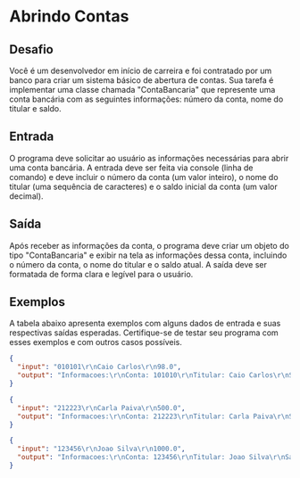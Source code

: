 # Abrindo Contas

Desafio
-------

Você é um desenvolvedor em início de carreira e foi contratado por um banco para criar um sistema básico de abertura de
contas. Sua tarefa é implementar uma classe chamada "ContaBancaria" que represente uma conta bancária com as seguintes
informações: número da conta, nome do titular e saldo.

Entrada
-------

O programa deve solicitar ao usuário as informações necessárias para abrir uma conta bancária. A entrada deve ser feita
via console (linha de comando) e deve incluir o número da conta (um valor inteiro), o nome do titular (uma sequência de
caracteres) e o saldo inicial da conta (um valor decimal).

Saída
-----

Após receber as informações da conta, o programa deve criar um objeto do tipo "ContaBancaria" e exibir na tela as
informações dessa conta, incluindo o número da conta, o nome do titular e o saldo atual. A saída deve ser formatada de
forma clara e legível para o usuário.

Exemplos
--------

A tabela abaixo apresenta exemplos com alguns dados de entrada e suas respectivas saídas esperadas. Certifique-se de
testar seu programa com esses exemplos e com outros casos possíveis.

```json
{
  "input": "010101\r\nCaio Carlos\r\n98.0",
  "output": "Informacoes:\r\nConta: 101010\r\nTitular: Caio Carlos\r\nSaldo: R$ 98.0"
}
```

```json
{
  "input": "212223\r\nCarla Paiva\r\n500.0",
  "output": "Informacoes:\r\nConta: 212223\r\nTitular: Carla Paiva\r\nSaldo: R$ 500.0"
}
```

```json
{
  "input": "123456\r\nJoao Silva\r\n1000.0",
  "output": "Informacoes:\r\nConta: 123456\r\nTitular: Joao Silva\r\nSaldo: R$ 1000.0"
}
```
